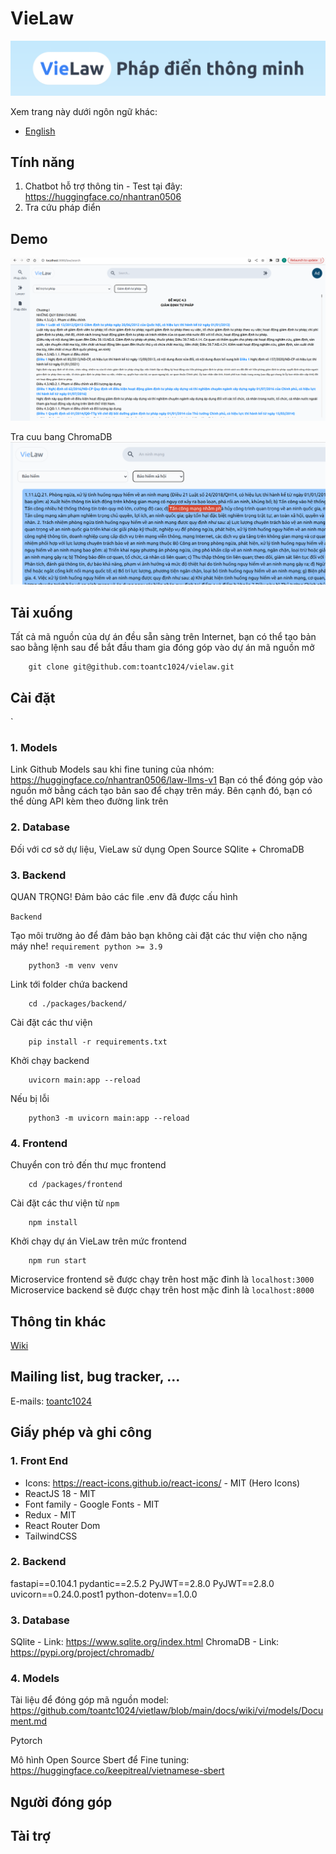 # VieLaw

![VieLaw OpenSource](./docs/images/vielaw_header.png)

Xem trang này dưới ngôn ngữ khác:

- [English](./docs/README_en.md)

## Tính năng

1. Chatbot hỗ trợ thông tin - Test tại đây: https://huggingface.co/nhantran0506
2. Tra cứu pháp điển

## Demo

![Alt text](image.png)

Tra cuu bang ChromaDB
![Alt text](image-1.png)

## Tải xuống

Tất cả mã nguồn của dự án đều sẵn sàng trên Internet, bạn có thể tạo bản sao bằng lệnh sau để bắt đầu tham gia đóng góp vào dự án mã nguồn mở

```
    git clone git@github.com:toantc1024/vielaw.git
```

## Cài đặt

`

### 1. Models

Link Github Models sau khi fine tuning của nhóm: https://huggingface.co/nhantran0506/law-llms-v1
Bạn có thể đóng góp vào nguồn mở bằng cách tạo bản sao để chạy trên máy. Bên cạnh đó, bạn có thể dùng API kèm theo đường link trên

### 2. Database

Đối với cơ sở dự liệu, VieLaw sử dụng Open Source SQlite + ChromaDB

### 3. Backend

QUAN TRỌNG!
Đảm bảo các file .env đã được cấu hình

`Backend`

Tạo môi trường ảo để đảm bảo bạn không cài đặt các thư viện cho nặng máy nhe! `requirement python >= 3.9`

```
    python3 -m venv venv
```

Link tới folder chứa backend

```
    cd ./packages/backend/
```

Cài đặt các thư viện

```
    pip install -r requirements.txt
```

Khởi chạy backend

```
    uvicorn main:app --reload
```

Nếu bị lỗi

```
    python3 -m uvicorn main:app --reload
```

### 4. Frontend

Chuyển con trỏ đến thư mục frontend

```
    cd /packages/frontend
```

Cài đặt các thư viện từ `npm`

```
    npm install
```

Khởi chạy dự án VieLaw trên mức frontend

```
    npm run start
```

Microservice frontend sẽ được chạy trên host mặc đinh là `localhost:3000`
Microservice backend sẽ được chạy trên host mặc đinh là `localhost:8000`

## Thông tin khác

[Wiki](./docs/wiki/vi/Introduction.md)

## Mailing list, bug tracker, ...

E-mails: [toantc1024](mailto:tctoan1024@gmail.com)

## Giấy phép và ghi công

### 1. Front End

- Icons: https://react-icons.github.io/react-icons/ - MIT (Hero Icons)
- ReactJS 18 - MIT
- Font family - Google Fonts - MIT
- Redux - MIT
- React Router Dom
- TailwindCSS

### 2. Backend

fastapi==0.104.1
pydantic==2.5.2
PyJWT==2.8.0
PyJWT==2.8.0
uvicorn==0.24.0.post1
python-dotenv==1.0.0

### 3. Database

SQlite - Link: https://www.sqlite.org/index.html
ChromaDB - Link: https://pypi.org/project/chromadb/

### 4. Models

Tài liệu để đóng góp mã nguồn model: https://github.com/toantc1024/vietlaw/blob/main/docs/wiki/vi/models/Document.md

Pytorch

Mô hình Open Source Sbert để Fine tuning: https://huggingface.co/keepitreal/vietnamese-sbert

## Người đóng góp

## Tài trợ
